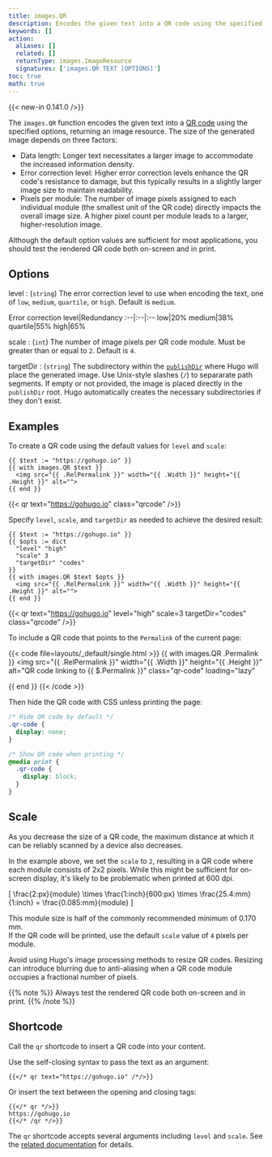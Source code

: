 ```yaml
---
title: images.QR
description: Encodes the given text into a QR code using the specified options, returning an image resource.
keywords: []
action:
  aliases: []
  related: []
  returnType: images.ImageResource
  signatures: ['images.QR TEXT [OPTIONS]']
toc: true
math: true
---
```


{{< new-in 0.141.0 />}}

The `images.QR` function encodes the given text into a [QR code] using the specified options, returning an image resource. The size of the generated image depends on three factors:

- Data length: Longer text necessitates a larger image to accommodate the increased information density.
- Error correction level: Higher error correction levels enhance the QR code's resistance to damage, but this typically results in a slightly larger image size to maintain readability.
- Pixels per module: The number of image pixels assigned to each individual module (the smallest unit of the QR code) directly impacts the overall image size. A higher pixel count per module leads to a larger, higher-resolution image.

Although the default option values are sufficient for most applications, you should test the rendered QR code both on-screen and in print.

[QR code]: https://en.wikipedia.org/wiki/QR_code

## Options

level
: (`string`) The error correction level to use when encoding the text, one of `low`, `medium`, `quartile`, or `high`. Default is `medium`.

Error correction level|Redundancy
:--|:--|:--
low|20%
medium|38%
quartile|55%
high|65%

scale
: (`int`) The number of image pixels per QR code module. Must be greater than or equal to `2`. Default is `4`.

targetDir
: (`string`) The subdirectory within the [`publishDir`] where Hugo will place the generated image. Use Unix-style slashes (`/`) to separarate path segments. If empty or not provided, the image is placed directly in the `publishDir` root. Hugo automatically creates the necessary subdirectories if they don't exist.

[`publishDir`]: /getting-started/configuration/#publishdir

## Examples

To create a QR code using the default values for `level` and `scale`:

```go-html-template
{{ $text := "https://gohugo.io" }}
{{ with images.QR $text }}
  <img src="{{ .RelPermalink }}" width="{{ .Width }}" height="{{ .Height }}" alt="">
{{ end }}
```

{{< qr text="https://gohugo.io" class="qrcode" />}}

Specify `level`, `scale`, and `targetDir` as needed to achieve the desired result:

```go-html-template
{{ $text := "https://gohugo.io" }}
{{ $opts := dict 
  "level" "high" 
  "scale" 3
  "targetDir" "codes"
}}
{{ with images.QR $text $opts }}
  <img src="{{ .RelPermalink }}" width="{{ .Width }}" height="{{ .Height }}" alt="">
{{ end }}
```

{{< qr text="https://gohugo.io" level="high" scale=3 targetDir="codes" class="qrcode" />}}

To include a QR code that points to the `Permalink` of the current page:

{{< code file=layouts/_default/single.html >}}
{{ with images.QR .Permalink }}
  <img
    src="{{ .RelPermalink }}"
    width="{{ .Width }}"
    height="{{ .Height }}"
    alt="QR code linking to {{ $.Permalink }}"
    class="qr-code"
    loading="lazy"
  >
{{ end }}
{{< /code >}}

Then hide the QR code with CSS unless printing the page:

```css
/* Hide QR code by default */
.qr-code {
  display: none;
}

/* Show QR code when printing */
@media print {
  .qr-code {
    display: block; 
  }
}
```




## Scale

As you decrease the size of a QR code, the maximum distance at which it can be reliably scanned by a device also decreases.

In the example above, we set the `scale` to `2`, resulting in a QR code where each module consists of 2x2 pixels. While this might be sufficient for on-screen display, it's likely to be problematic when printed at 600 dpi.

\[ \frac{2\:px}{module} \times \frac{1\:inch}{600\:px} \times \frac{25.4\:mm}{1\:inch} = \frac{0.085\:mm}{module} \]

This module size is half of the commonly recommended minimum of 0.170 mm.\
If the QR code will be printed, use the default `scale` value of `4` pixels per module.

Avoid using Hugo's image processing methods to resize QR codes. Resizing can introduce blurring due to anti-aliasing when a QR code module occupies a fractional number of pixels.

{{% note %}}
Always test the rendered QR code both on-screen and in print.
{{% /note %}}

## Shortcode

Call the `qr` shortcode to insert a QR code into your content.

Use the self-closing syntax to pass the text as an argument:

```text
{{</* qr text="https://gohugo.io" /*/>}}
```

Or insert the text between the opening and closing tags:

```text
{{</* qr */>}}
https://gohugo.io
{{</* /qr */>}}
```

The `qr` shortcode accepts several arguments including `level` and `scale`. See the [related documentation] for details.

[related documentation]: /shortcodes/qr/
